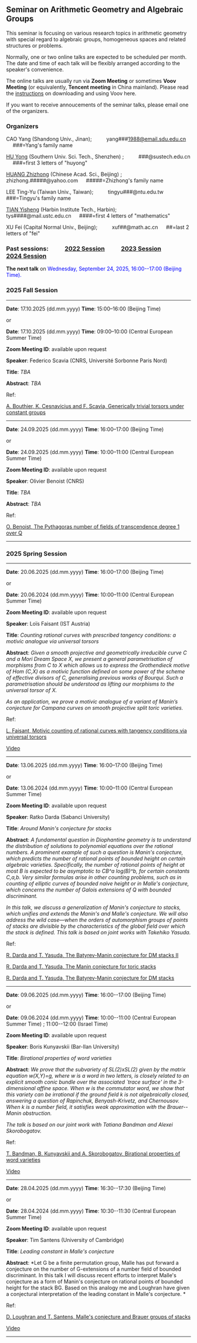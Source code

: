 ## Seminar on Arithmetic Geometry and Algebraic Groups

This seminar is focusing on various research topics in arithmetic geometry with special regard to algebraic groups, homogeneous spaces and related structures 
or problems.

Normally, one or two online talks are expected to be scheduled per month. The date and time of each talk will be flexibly arranged according to the speaker's 
convenience. 

The online talks are usually run via **Zoom Meeting** or sometimes **Voov Meeting** (or equivalently, **Tencent meeting** in China mainland). 
Please read the [instructions](https://seminaragag.github.io/VoovInstructions.pdf) on downloading and using Voov here.

If you want to receive annoucements of the seminar talks, please email one of the organizers.


### Organizers

CAO Yang (Shandong Univ., Jinan);   &emsp; &emsp;  yang###1988@email.sdu.edu.cn   &emsp; ###=Yang's family name 

[HU Yong](https://math.sustech.edu.cn/c/huyong?lang=en) (Southern Univ. Sci. Tech., Shenzhen) ;  &emsp; &emsp;  ###@sustech.edu.cn   &emsp; ###=first 3 letters of "huyong"

[HUANG Zhizhong](http://www.math.ac.cn/people/assoprof/202302/t20230228_734301.html) (Chinese Acad. Sci., Beijing) ;  &emsp; &emsp;  zhizhong.#####@yahoo.com &emsp; #####=Zhizhong's family name

LEE Ting-Yu (Taiwan Univ., Taiwan); &emsp; &emsp;  tingyu###@ntu.edu.tw   &emsp; ###=Tingyu's family name 

[TIAN Yisheng](https://sites.google.com/site/yishengtianmaths/home) (Harbin Institute Tech., Harbin);   &emsp; &emsp;  tys####@mail.ustc.edu.cn   &emsp; ####=first 4 letters of "mathematics"

XU Fei (Capital Normal Univ., Beijing);   &emsp; &emsp;  xuf##@math.ac.cn    &emsp; ##=last 2 letters of "fei"


### Past sessions:  &emsp; &emsp; [2022 Session](https://seminaragag.github.io/2022session) &emsp; &emsp; [2023 Session](https://seminaragag.github.io/2023session) &emsp; &emsp; [2024 Session](https://seminaragag.github.io/2024session)




**The next talk** on  <font color=blue> Wednesday, September 24, 2025, 16:00--17:00 (Beijing Time).</font>


### 2025 Fall Session 

-----------------------------------------------------------------

**Date**: 17.10.2025 (dd.mm.yyyy)  **Time**:  15:00–16:00 (Beijing Time)

or

**Date**: 17.10.2025 (dd.mm.yyyy)  **Time**:  09:00–10:00 (Central European Summer Time)

**Zoom Meeting ID**: available upon request

**Speaker**: Federico Scavia (CNRS, Université Sorbonne Paris Nord)

**Title**:  *TBA*

**Abstract**:  *TBA*

Ref:  

[A. Bouthier, K. Cesnavicius and F. Scavia, Generically trivial torsors under constant groups](https://arxiv.org/abs/2505.00505)

-----------------------------------------------------------------


**Date**: 24.09.2025 (dd.mm.yyyy)  **Time**:  16:00–17:00 (Beijing Time)

or

**Date**: 24.09.2025 (dd.mm.yyyy)  **Time**:  10:00–11:00 (Central European Summer Time)

**Zoom Meeting ID**: available upon request

**Speaker**: Olivier Benoist (CNRS)

**Title**:  *TBA*

**Abstract**:  *TBA*

Ref:  


[O. Benoist, The Pythagoras number of fields of transcendence degree 1 over Q](https://arxiv.org/abs/2506.21380)

-----------------------------------------------------------------




### 2025 Spring Session 


-----------------------------------------------------------------

**Date**: 20.06.2025 (dd.mm.yyyy)  **Time**:  16:00–17:00 (Beijing Time)

or

**Date**: 20.06.2024 (dd.mm.yyyy)  **Time**:  10:00–11:00 (Central European Summer Time)

**Zoom Meeting ID**: available upon request

**Speaker**: Loïs Faisant (IST Austria)

**Title**:  *Counting rational curves with prescribed tangency conditions: a motivic analogue via universal torsors*

**Abstract**:  *Given a smooth projective and geometrically irreducible curve C and a Mori Dream Space X, we present a general parametrisation of morphisms from C 
to X which allows us to express the Grothendieck motive of Hom (C,X) as a motivic function defined on some power of the scheme of effective divisors of C, 
generalising previous works of Bourqui. Such a parametrisation should be understood as lifting our morphisms to the universal torsor of X.*

*As an application, we prove a motivic analogue of a variant of Manin’s conjecture for Campana curves on smooth projective split toric varieties.*

Ref:  

[L. Faisant, Motivic counting of rational curves with tangency conditions via universal torsors](https://arxiv.org/abs/2502.11704)

[Video](https://www.bilibili.com/video/BV1BAKAzzEyj)

-----------------------------------------------------------------

**Date**: 13.06.2025 (dd.mm.yyyy)  **Time**:  16:00–17:00 (Beijing Time)

or

**Date**: 13.06.2024 (dd.mm.yyyy)  **Time**:  10:00–11:00 (Central European Summer Time)

**Zoom Meeting ID**: available upon request

**Speaker**: Ratko Darda (Sabanci University)

**Title**:  *Around Manin's conjecture for stacks*

**Abstract**:  *A fundamental question in Diophantine geometry is to understand the distribution of solutions to polynomial equations over the rational numbers. A 
prominent example of such a question is Manin's conjecture, which predicts the number of rational points of bounded height on certain algebraic varieties. 
Specifically, the number of rational points of height at most B is expected to be asymptotic to CB^a log(B)^b, for certain constants C,a,b. Very similar formulas 
arise in other counting problems, such as in counting of elliptic curves of bounded naive height or in Malle's conjecture, which concerns the number of Galois 
extensions of Q with bounded discriminant.*

*In this talk, we discuss a generalization of Manin's conjecture to stacks, which unifies and extends the Manin's and Malle's conjecture. We will also address the 
wild case—when the orders of automorphism groups of points of stacks are divisible by the characteristics of the global field over which the stack is defined. 
This talk is based on joint works with Takehiko Yasuda.*

Ref:  

[R. Darda and T. Yasuda, The Batyrev-Manin conjecture for DM stacks II](https://arxiv.org/abs/2502.07157)

[R. Darda and T. Yasuda, The Manin conjecture for toric stacks](https://arxiv.org/abs/2311.02012)

[R. Darda and T. Yasuda, The Batyrev-Manin conjecture for DM stacks](https://arxiv.org/abs/2207.03645)

-----------------------------------------------------------------

**Date**: 09.06.2025 (dd.mm.yyyy)  **Time**:  16:00--17:00 (Beijing Time)

or

**Date**: 09.06.2024 (dd.mm.yyyy)  **Time**:  10:00--11:00 (Central European Summer Time) ; 11:00--12:00 (Israel Time)

**Zoom Meeting ID**: available upon request

**Speaker**: Boris Kunyavskii (Bar-Ilan University)

**Title**:  *Birational properties of word varieties*

**Abstract**:  *We prove that the subvariety of SL(2)xSL(2) given by the matrix equation w(X,Y)=g, where w is a word in two letters, is closely related to an 
explicit smooth conic bundle over the associated `trace surface' in the 3-dimensional affine space. When w is the commutator word, we show that this variety can 
be irrational if the ground field k is not algebraically closed, answering a question of Rapinchuk, Benyash-Krivetz, and Chernousov. When k is a number field, it 
satisfies weak approximation with the Brauer--Manin obstruction.*

*The talk is based on our joint work with Tatiana Bandman and Alexei Skorobogatov.*

Ref:  

[T. Bandman, B. Kunyavskii and A. Skorobogatov, Birational properties of word varieties](https://arxiv.org/abs/2504.15461)

[Video](https://www.bilibili.com/video/BV1U8TezLEki)


-----------------------------------------------------------------

**Date**: 28.04.2025 (dd.mm.yyyy)  **Time**:  16:30--17:30 (Beijing Time)

or

**Date**: 28.04.2024 (dd.mm.yyyy)  **Time**:  10:30--11:30 (Central European Summer Time)

**Zoom Meeting ID**: available upon request

**Speaker**: Tim Santens (University of Cambridge)

**Title**:  *Leading constant in Malle's conjecture*

**Abstract**:  *Let G be a finite permutation group, Malle has put forward a conjecture on the number of G-extensions of a number field of bounded discriminant. 
In this talk I will discuss recent efforts to interpret Malle's conjecture as a form of Manin's conjecture on rational points of bounded height for the stack BG. 
Based on this analogy me and Loughran have given a conjectural interpretation of the leading constant in Malle's conjecture. *

Ref:  

[D. Loughran and T. Santens, Malle's conjecture and Brauer groups of stacks](https://arxiv.org/abs/2412.04196)

[Video](https://www.bilibili.com/video/BV1woLUzYEnF)


-----------------------------------------------------------------


